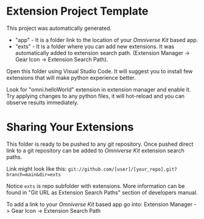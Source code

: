 # Extension Project Template

This project was automatically generated.

- "app" - It is a folder link to the location of your *Omniverse Kit* based app.
- "exts" - It is a folder where you can add new extensions. It was automatically added to extension search path. (Extension Manager -> Gear Icon -> Extension Search Path).

Open this folder using Visual Studio Code. It will suggest you to install few extensions that will make python experience better. 

Look for "omni.helloWorld" extension in extension manager and enable it. Try applying changes to any python files, it will hot-reload and you can observe results immediately.

# Sharing Your Extensions

This folder is ready to be pushed to any git repository. Once pushed direct link to a git repository can be added to *Omniverse Kit* extension search paths. 

Link might look like this: `git://github.com/[user]/[your_repo].git?branch=main&dir=exts`

Notice `exts` is repo subfolder with extensions. More information can be found in "Git URL as Extension Search Paths" section of developers manual.

To add a link to your *Omniverse Kit* based app go into: Extension Manager -> Gear Icon -> Extension Search Path

